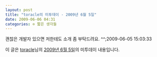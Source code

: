 ```yaml
---
layout: post
title: "toracle의 미투데이 - 2009년 6월 5일"
date: 2009-06-06 04:31
categories: ⊙ 짧은 생각들
---
```


괜찮은 개발자 있으면 저한테도 소개 좀 부탁드려요. ^^;2009-06-05 15:03:33

이 글은 [toracle](http://me2day.net/toracle)님의 [2009년 6월 5일](http://me2day.net/toracle/2009/06/05#15:03:33)의 미투데이 내용입니다.


       
